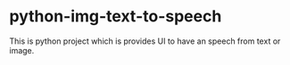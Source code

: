 # python-img-text-to-speech
This is python project which is provides UI to have an speech from text or image.
